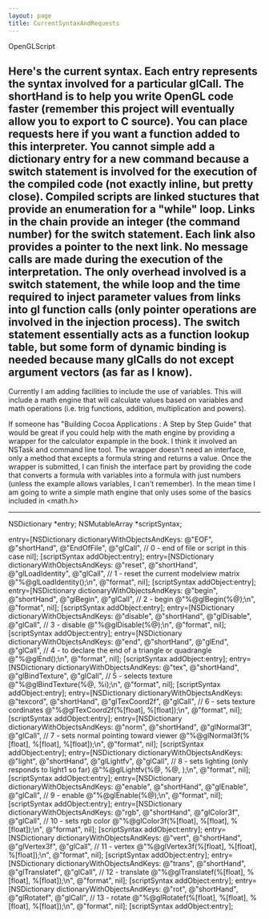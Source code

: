 ```yaml
---
layout: page
title: CurrentSyntaxAndRequests
---
```


OpenGLScript

Here's the current syntax. Each entry represents the syntax involved for a particular glCall. The shortHand is to help you write OpenGL code faster (remember this project will eventually allow you to export to C source). You can place requests here if you want a function added to this interpreter. You cannot simple add a dictionary entry for a new command because a switch statement is involved for the execution of the compiled code (not exactly inline, but pretty close). Compiled scripts are linked stuctures that provide an enumeration for a "while" loop. Links in the chain provide an integer (the command number) for the switch statement. Each link also provides a pointer to the next link. No message calls are made during the execution of the interpretation. The only overhead involved is a switch statement, the while loop and the time required to inject parameter values from links into gl function calls (only pointer operations are involved in the injection process). The switch statement essentially acts as a function lookup table, but some form of dynamic binding is needed because many glCalls do not except argument vectors (as far as I know). 
----
Currently I am adding facilities to include the use of variables. This will include a math engine that will calculate values based on variables and math operations (i.e. trig functions, addition, multiplication and powers). 

If someone has "Building Cocoa Applications : A Step by Step Guide" that would be great if you could help with the math engine by providing a wrapper for the calculator expample in the book. I think it involved an NSTask and command line tool. The wrapper doesn't need an interface, only a method that excepts a formula string and returns a value. Once the wrapper is submitted, I can finish the interface part by providing the code that converts a formula with variables into a formula with just numbers (unless the example allows variables, I can't remember). In the mean time I am going to write a simple math engine that only uses some of the basics included in <math.h>

----

    
  NSDictionary *entry;
  NSMutableArray *scriptSyntax;

entry=[NSDictionary dictionaryWithObjectsAndKeys:
            @"EOF", @"shortHand", 
            @"EndOfFile", @"glCall",		// 0 - end of file or script in this case
            nil];
    [scriptSyntax addObject:entry];
    entry=[NSDictionary dictionaryWithObjectsAndKeys:
            @"reset", @"shortHand", 
            @"glLoadIdentity", @"glCall",		// 1 - reset the current modelview matrix
            @"%@glLoadIdentity();\n", @"format", 
            nil];
    [scriptSyntax addObject:entry];
    entry=[NSDictionary dictionaryWithObjectsAndKeys:
            @"begin", @"shortHand", 
            @"glBegin", @"glCall",		// 2 - begin
            @"%@glBegin(%@);\n",  @"format", 
            nil];
    [scriptSyntax addObject:entry];
    entry=[NSDictionary dictionaryWithObjectsAndKeys:
            @"disable", @"shortHand", 
            @"glDisable", @"glCall",		// 3 - disable
            @"%@glDisable(%@);\n",  @"format", 
            nil];
    [scriptSyntax addObject:entry];
    entry=[NSDictionary dictionaryWithObjectsAndKeys:
            @"end", @"shortHand", 
            @"glEnd", @"glCall",			// 4 - to declare the end of a triangle or quadrangle
            @"%@glEnd();\n",  @"format", 
            nil];
    [scriptSyntax addObject:entry];
    entry=[NSDictionary dictionaryWithObjectsAndKeys:
            @"tex", @"shortHand", 
            @"glBindTexture", @"glCall",		// 5 - selects texture
            @"%@glBindTexture(%@, %i);\n",  @"format", 
            nil];
    [scriptSyntax addObject:entry];
    entry=[NSDictionary dictionaryWithObjectsAndKeys:
            @"texcord", @"shortHand", 
            @"glTexCoord2f", @"glCall",		// 6 - sets texture cordinates
            @"%@glTexCoord2f(%[float], %[float]);\n",  @"format", 
            nil];
    [scriptSyntax addObject:entry];
    entry=[NSDictionary dictionaryWithObjectsAndKeys:
            @"norm", @"shortHand", 
            @"glNormal3f", @"glCall",		// 7 - sets normal pointing toward viewer
            @"%@glNormal3f(%[float], %[float], %[float]);\n",  @"format", 
            nil];
    [scriptSyntax addObject:entry];
    entry=[NSDictionary dictionaryWithObjectsAndKeys:
            @"light", @"shortHand", 
            @"glLightfv", @"glCall",		// 8 - sets lighting (only responds to light1 so far)
            @"%@glLightfv(%@, %@, );\n",  @"format", 
            nil];
    [scriptSyntax addObject:entry];
    entry=[NSDictionary dictionaryWithObjectsAndKeys:
            @"enable", @"shortHand", 
            @"glEnable", @"glCall", 		// 9 - enable
            @"%@glEnable(%@);\n",  @"format", 
            nil];
    [scriptSyntax addObject:entry];
    entry=[NSDictionary dictionaryWithObjectsAndKeys:
            @"rgb", @"shortHand", 
            @"glColor3f", @"glCall",		// 10 - sets rgb color
            @"%@glColor3f(%[float], %[float], %[float]);\n",  @"format", 
            nil];
    [scriptSyntax addObject:entry];
    entry=[NSDictionary dictionaryWithObjectsAndKeys:
            @"vert", @"shortHand", 
            @"glVertex3f", @"glCall", 		// 11 - vertex
            @"%@glVertex3f(%[float], %[float], %[float]);\n",  @"format", 
            nil];
    [scriptSyntax addObject:entry];
    entry=[NSDictionary dictionaryWithObjectsAndKeys:
            @"trans", @"shortHand", 
            @"glTranslatef", @"glCall", 		// 12 - translate
            @"%@glTranslatef(%[float], %[float], %[float]);\n",  @"format", 
            nil];
    [scriptSyntax addObject:entry];
    entry=[NSDictionary dictionaryWithObjectsAndKeys:
            @"rot", @"shortHand", 
            @"glRotatef", @"glCall", 		// 13 - rotate
            @"%@glRotatef(%[float], %[float], %[float], %[float]);\n",  @"format", 
            nil];
    [scriptSyntax addObject:entry];



